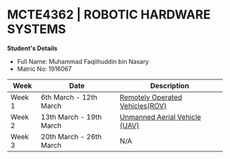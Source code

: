 # MCTE4362 | ROBOTIC HARDWARE SYSTEMS

**Student's Details** <br />
* Full Name: Muhammad Faqiihuddin bin Nasary <br />
* Matric No: 1916067 <br />

| Week | Date| Description |
| --- | --- | --- |
| Week 1  | 6th March - 12th March | [Remotely Operated Vehicles(ROV)](https://github.com/faqiihnsry/MCTE4362_RHS/blob/main/Week%201/Remoted%20Operated%20Vehicles%20(ROV).pdf)|
| Week 2  | 13th March - 19th March | [Unmanned Aerial Vehicle (UAV)](https://github.com/faqiihnsry/MCTE4362_RHS/blob/main/Week%202/MCTE%204362%20_%20UAV%20.pdf)
| Week 3  | 20th March - 26th March | N/A |

